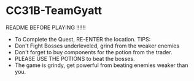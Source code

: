 # CC31B-TeamGyatt
README BEFORE PLAYING !!!!!!
- To Complete the Quest, RE-ENTER the location.
TIPS:
- Don't Fight Bosses underleveled, grind from the weaker enemies
- Don't forget to buy components for the potion from the trader.
- PLEASE USE THE POTIONS to beat the bosses.
- The game is grindy, get powerful from beating enemies weaker than you.
